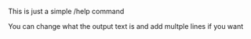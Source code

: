 This is just a simple /help command

You can change what the output text is and add multple lines if you want
